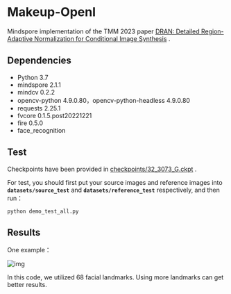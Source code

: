 # Makeup-Openl

Mindspore implementation of the TMM 2023 paper [DRAN: Detailed Region-Adaptive Normalization for Conditional Image Synthesis](https://arxiv.org/abs/2109.14525) .

## Dependencies

* Python 3.7
* mindspore 2.1.1
* mindcv 0.2.2
* opencv-python 4.9.0.80，opencv-python-headless  4.9.0.80
* requests 2.25.1
* fvcore 0.1.5.post20221221
* fire 0.5.0
* face_recognition

## Test

Checkpoints have been provided in [checkpoints/32_3073_G.ckpt](https://openi.pcl.ac.cn/hnu202004060702/Makeup-Openl2/src/branch/master/checkpoints) .

For test, you should first put your source images and reference images into **`datasets/source_test`** and **`datasets/reference_test`**  respectively, and then run：

```shell
python demo_test_all.py
```

## Results

One example：

![img](https://openi.pcl.ac.cn/hnu202004060702/Makeup-Openl2/raw/branch/master/results/full_general/vSYYZ836_vFG15.png)

In this code, we utilized 68 facial landmarks. Using more landmarks can get better results.